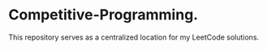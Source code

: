# Competitive-Programming.
This repository serves as a centralized location for my LeetCode solutions. 
